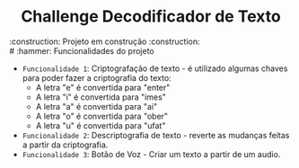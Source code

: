 <h1 align="center">Challenge Decodificador de Texto</h1>
:construction: Projeto em construção :construction:
<br>
# :hammer: Funcionalidades do projeto

* `Funcionalidade 1`: Criptografação de texto - é utilizado algumas chaves para poder fazer a criptografia do texto:
     * A letra "e" é convertida para "enter"
     * A letra "i" é convertida para "imes"
     * A letra "a" é convertida para "ai"
     * A letra "o" é convertida para "ober"
     * A letra "u" é convertida para "ufat"
* `Funcionalidade 2`: Descriptografia de texto - reverte as mudanças feitas a partir da criptografia.
* `Funcionalidade 3`: Botão de Voz - Criar um texto a partir de um audio.


